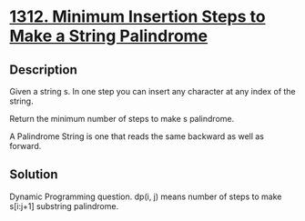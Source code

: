 # [1312. Minimum Insertion Steps to Make a String Palindrome](https://leetcode.com/problems/minimum-insertion-steps-to-make-a-string-palindrome/)
## Description
Given a string s. In one step you can insert any character at any index of the string.

Return the minimum number of steps to make s palindrome.

A Palindrome String is one that reads the same backward as well as forward.
## Solution
Dynamic Programming question. dp(i, j) means number of steps to make s[i:j+1] substring palindrome.
